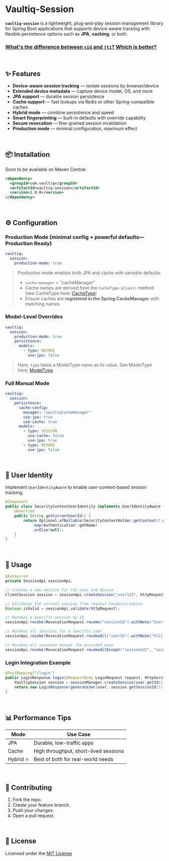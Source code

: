 # Vaultiq-Session

**`vaultiq-session`** is a lightweight, plug-and-play session management library for Spring Boot applications that supports device-aware tracking with flexible persistence options such as **JPA**, **caching**, or both.

### [What's the difference between ](https://github.com/govaultiq/vaultiq-session/blob/main/sid_vs_jti.md)[`sid`](https://github.com/govaultiq/vaultiq-session/blob/main/sid_vs_jti.md)[ and ](https://github.com/govaultiq/vaultiq-session/blob/main/sid_vs_jti.md)[`jti`](https://github.com/govaultiq/vaultiq-session/blob/main/sid_vs_jti.md)[? Which is better?](https://github.com/govaultiq/vaultiq-session/blob/main/sid_vs_jti.md)

<br>

## ✨ Features

* **Device-aware session tracking** — isolate sessions by browser/device
* **Extended device metadata** — capture device model, OS, and more
* **JPA support** — durable session persistence
* **Cache support** — fast lookups via Redis or other Spring-compatible caches
* **Hybrid mode** — combine persistence and speed
* **Smart fingerprinting** — built-in defaults with override capability
* **Secure revocation** — fine-grained session invalidation
* **Production mode** — minimal configuration, maximum effect

<br>

## 📦 Installation

Soon to be available on Maven Central:

```xml
<dependency>
  <groupId>com.vaultiq</groupId>
  <artifactId>vaultiq-session</artifactId>
  <version>1.0.0</version>
</dependency>
```

<br>

## ⚙️ Configuration

### Production Mode (minimal config + powerful defaults—Production Ready)

```yaml
vaultiq:
  session:
    production-mode: true
```

> Production mode enables both JPA and cache with sensible defaults.
>
> * `cache-manager` = "cacheManager"
> * Cache names are derived from the `CacheType.alias()` method (see CacheType here: [CacheType](https://github.com/govaultiq/vaultiq-session/blob/main/src/main/java/vaultiq/session/cache/util/CacheType.java))
> * Ensure caches are **registered in the Spring CacheManager** with matching names

### Model-Level Overrides

```yaml
vaultiq:
  session:
    production-mode: true
    persistence:
      models:
        - type: REVOKE
          use-jpa: false
```
> Here, `type` takes a ModelType name as its value. See ModelType here: [ModelType](https://github.com/govaultiq/vaultiq-session/blob/main/src/main/java/vaultiq/session/model/ModelType.java)

### Full Manual Mode

```yaml
vaultiq:
  session:
    persistence:
      cache-config:
        manager: "vaultiqCacheManager"
        use-jpa: true
        use-cache: true
      models:
        - type: SESSION
          use-cache: false
          use-jpa: true
        - type: REVOKE
          use-jpa: false
```

<br>

## 🔐 User Identity

Implement `UserIdentityAware` to enable user-context-based session tracking.

```java
@Component
public class SecurityContextUserIdentity implements UserIdentityAware {
    @Override
    public String getCurrentUserId() {
        return Optional.ofNullable(SecurityContextHolder.getContext().getAuthentication())
            .map(Authentication::getName)
            .orElse(null);
    }
}
```

<br>

## 📍 Usage

```java
@Autowired
private SessionApi sessionApi;

// Creates a new session for the user and device
ClientSession session = sessionApi.createSession("user123", httpRequest);

// Validates the current session from request headers/cookies
Boolean isValid = sessionApi.validate(httpRequest);

// Revokes a specific session by ID
sessionApi.revoke(RevocationRequest.revoke("sessionId").withNote("User logged out"));

// Revokes all sessions for a specific user
sessionApi.revoke(RevocationRequest.revokeAll("userId").withNote("Full logout"));

// Revokes all sessions except the provided ones
sessionApi.revoke(RevocationRequest.revokeAllExcept("sessionId1", "sessionId2").withNote("Keep some active"));
```

### Login Integration Example

```java
@PostMapping("/login")
public LoginResponse login(@RequestBody LoginRequest request, HttpServletRequest httpRequest) {
    VaultiqSession session = sessionManager.createSession(user.getId(), httpRequest);
    return new LoginResponse(generateJwt(user, session.getSessionId()));
}
```

<br>

## 📊 Performance Tips

| Mode      | Use Case                              |
| --------- | ------------------------------------- |
| JPA       | Durable, low-traffic apps             |
| Cache     | High throughput, short-lived sessions |
| Hybrid 🔥 | Best of both for real-world needs     |

<br>

## 🤝 Contributing

1. Fork the repo.
2. Create your feature branch.
3. Push your changes.
4. Open a pull request.

<br>

## 📍 License

Licensed under the [MIT License](LICENSE)
